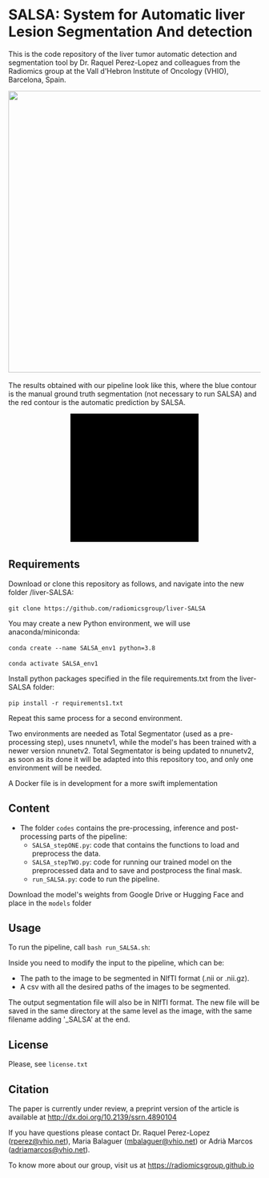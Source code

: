 # SALSA: System for Automatic liver Lesion Segmentation And detection

This is the code repository of the liver tumor automatic detection and segmentation tool by Dr. Raquel Perez-Lopez and colleagues from the Radiomics group at the Vall d'Hebron Institute of Oncology (VHIO), Barcelona, Spain.

<p align="center">
    <img src=imgs/workflow.png width="700" height="561.97">
</p>



The results obtained with our pipeline look like this, where the blue contour is the manual ground truth segmentation (not necessary to run SALSA) and the red contour is the automatic prediction by SALSA.


<p align="center">
    <img src=imgs/results.gif>
</p>


## Requirements
Download or clone this repository as follows, and navigate into the new folder /liver-SALSA:

`git clone https://github.com/radiomicsgroup/liver-SALSA`

You may create a new Python environment, we will use anaconda/miniconda:

`conda create --name SALSA_env1 python=3.8`

`conda activate SALSA_env1`

Install python packages specified in the file requirements.txt from the liver-SALSA folder:

`pip install -r requirements1.txt`

Repeat this same process for a second environment.

Two environments are needed as Total Segmentator (used as a pre-processing step), uses nnunetv1, while the model's has been trained with a newer version nnunetv2. Total Segmentator is being updated to nnunetv2, as soon as its done it will be adapted into this repository too, and only one environment will be needed.


A Docker file is in development for a more swift implementation

## Content

- The folder `codes` contains the pre-processing, inference and post-processing parts of the pipeline: 
    - `SALSA_stepONE.py`: code that contains the functions to load and preprocess the data.
    - `SALSA_stepTWO.py`: code for running our trained model on the preprocessed data and to save and postprocess the final mask.
    - `run_SALSA.py`: code to run the pipeline.

Download the model's weights from Google Drive or Hugging Face and place in the `models` folder


## Usage
To run the pipeline, call `bash run_SALSA.sh`:

Inside you need to modify the input to the pipeline, which can be:
* The path to the image to be segmented in NIfTI format (.nii or .nii.gz). 
* A csv with all the desired paths of the images to be segmented.


The output segmentation file will also be in NIfTI format. The new file will be saved in the same directory at the same level as the image, with the same filename adding '_SALSA' at the end.


## License
Please, see `license.txt`


## Citation
The paper is currently under review, a preprint version of the article is available at http://dx.doi.org/10.2139/ssrn.4890104


If you have questions please contact Dr. Raquel Perez-Lopez (rperez@vhio.net), Maria Balaguer (mbalaguer@vhio.net) or Adrià Marcos (adriamarcos@vhio.net).

To know more about our group, visit us at https://radiomicsgroup.github.io